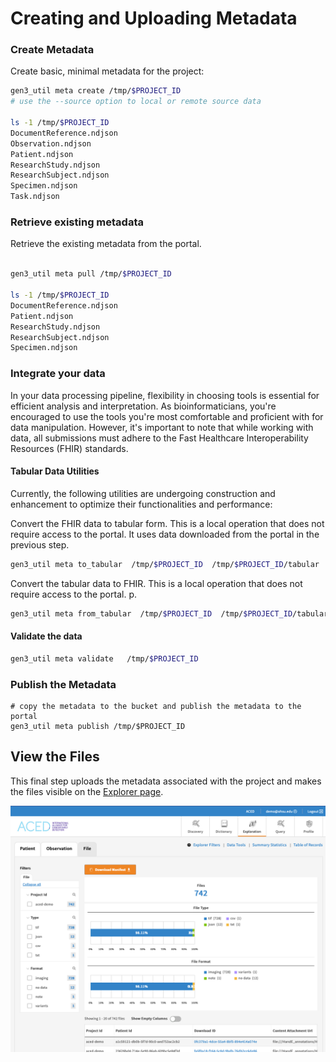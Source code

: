 # Creating and Uploading Metadata

### Create Metadata

Create basic, minimal metadata for the project:

```sh
gen3_util meta create /tmp/$PROJECT_ID
# use the --source option to local or remote source data

ls -1 /tmp/$PROJECT_ID
DocumentReference.ndjson
Observation.ndjson
Patient.ndjson
ResearchStudy.ndjson
ResearchSubject.ndjson
Specimen.ndjson
Task.ndjson
```

### Retrieve existing metadata
Retrieve the existing metadata from the portal.

```sh

gen3_util meta pull /tmp/$PROJECT_ID

ls -1 /tmp/$PROJECT_ID
DocumentReference.ndjson
Patient.ndjson
ResearchStudy.ndjson
ResearchSubject.ndjson
Specimen.ndjson

```

### Integrate your data

In your data processing pipeline, flexibility in choosing tools is essential for efficient analysis and interpretation. As bioinformaticians, you're encouraged to use the tools you're most comfortable and proficient with for data manipulation. However, it's important to note that while working with data, all submissions must adhere to the Fast Healthcare Interoperability Resources (FHIR) standards. 

#### Tabular Data Utilities

Currently, the following utilities are undergoing construction and enhancement to optimize their functionalities and performance: 

Convert the FHIR data to tabular form.
This is a local operation that does not require access to the portal.  It uses data downloaded from the portal in the previous step.

```sh
gen3_util meta to_tabular  /tmp/$PROJECT_ID  /tmp/$PROJECT_ID/tabular

```

Convert the tabular data to FHIR.
This is a local operation that does not require access to the portal. p.

```sh
gen3_util meta from_tabular  /tmp/$PROJECT_ID  /tmp/$PROJECT_ID/tabular

```

#### Validate the data

```sh
gen3_util meta validate   /tmp/$PROJECT_ID  

```



### Publish the Metadata

```text
# copy the metadata to the bucket and publish the metadata to the portal
gen3_util meta publish /tmp/$PROJECT_ID
```

## View the Files

This final step uploads the metadata associated with the project and makes the files visible on the [Explorer page](https://aced-idp.org/explorer).

<a href="https://aced-idp.org/explorer">![Gen3 File Explorer](./explorer.png)</a>
